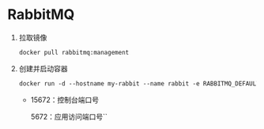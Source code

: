 # RabbitMQ

1. 拉取镜像

   ```dockerfile
   docker pull rabbitmq:management
   ```

2. 创建并启动容器

   ```dockerfile
   docker run -d --hostname my-rabbit --name rabbit -e RABBITMQ_DEFAULT_USER=admin -e RABBITMQ_DEFAULT_PASS=admin -p 15672:15672 -p 5672:5672 -p 25672:25672 -p 61613:61613 -p 1883:1883 rabbitmq:management
   ```

   *  15672：控制台端口号

      5672：应用访问端口号``
